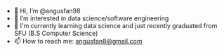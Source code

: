- 👋 Hi, I’m @angusfan98
- 👀 I’m interested in data science/software engineering
- 🌱 I'm currently learning data science and just recently graduated from SFU (B.S Computer Science)
- 📫 How to reach me: angusfan8@gmail.com

<!---
angusfan98/angusfan98 is a ✨ special ✨ repository because its `README.md` (this file) appears on your GitHub profile.
You can click the Preview link to take a look at your changes.
--->
